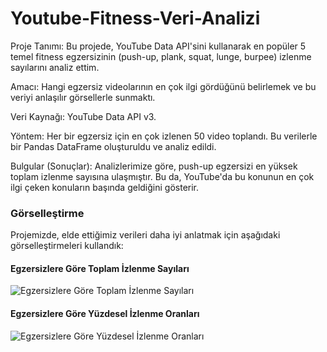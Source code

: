 # Youtube-Fitness-Veri-Analizi

Proje Tanımı: Bu projede, YouTube Data API'sini kullanarak en popüler 5 temel fitness egzersizinin (push-up, plank, squat, lunge, burpee) izlenme sayılarını analiz ettim.

Amacı: Hangi egzersiz videolarının en çok ilgi gördüğünü belirlemek ve bu veriyi anlaşılır görsellerle sunmaktı.

Veri Kaynağı: YouTube Data API v3.

Yöntem: Her bir egzersiz için en çok izlenen 50 video toplandı. Bu verilerle bir Pandas DataFrame oluşturuldu ve analiz edildi.

Bulgular (Sonuçlar): Analizlerimize göre, push-up egzersizi en yüksek toplam izlenme sayısına ulaşmıştır. Bu da, YouTube'da bu konunun en çok ilgi çeken konuların başında geldiğini gösterir.

### Görselleştirme

Projemizde, elde ettiğimiz verileri daha iyi anlatmak için aşağıdaki görselleştirmeleri kullandık:

#### Egzersizlere Göre Toplam İzlenme Sayıları

![Egzersizlere Göre Toplam İzlenme Sayıları](toplam_izlenme_cubuk_grafik.png)

#### Egzersizlere Göre Yüzdesel İzlenme Oranları

![Egzersizlere Göre Yüzdesel İzlenme Oranları](yuzdesel_izlenme_pasta_grafik.png)
